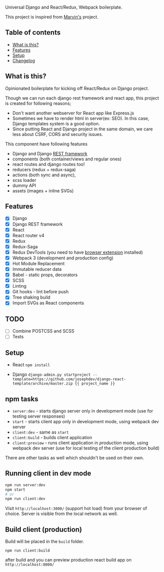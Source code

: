 Universal Django and React/Redux, Webpack boilerplate.

This project is inspired from [Marvin's](https://github.com/workco/marvin) project.

## Table of contents

* [What is this?](#user-content-what-is-this)
* [Features](#user-content-features)
* [Setup](#user-content-setup)
* [Changelog](CHANGELOG.md)

## What is this?

Opinionated boilerplate for kicking off React/Redux on Django project.

Though we can run each django rest framework and react app, this project is created for following reasons;
- Don't want another webserver for React app like Express.js
- Sometimes we have to render html in server(ex: SEO). In this case, Django templates system is a good option.
- Since putting React and Django project in the same domain, we care less about CSRF, CORS and security issues.

This component have following features
- Django and Django [REST framework](http://www.django-rest-framework.org/)
- components (both container/views and regular ones)
- react routes and django routes too!
- reducers (redux + redux-saga)
- actions (both sync and async),
- scss loader
- dummy API
- assets (images + inline SVGs)

## Features

- [x] Django
- [x] Django REST framework
- [x] React
- [x] React router v4
- [x] Redux
- [x] Redux-Saga
- [x] Redux DevTools (you need to have [browser extension](https://github.com/zalmoxisus/redux-devtools-extension) installed)
- [x] Webpack 3 (development and production config)
- [x] Hot Module Replacement
- [x] Immutable reducer data
- [x] Babel - static props, decorators
- [x] SCSS
- [x] Linting
- [x] Git hooks - lint before push
- [x] Tree shaking build
- [x] Import SVGs as React components

## TODO

- [ ] Combine POSTCSS and SCSS
- [ ] Tests

## Setup

* React
`npm install`

* Django
`django-admin.py startproject --template=https://github.com/josephdev/django-react-template/archive/master.zip {{ project_name }}`

## npm tasks

* `server:dev` - starts django server only in development mode (use for testing server responses)
* `start` - starts client app only in development mode, using webpack dev server
* `client:dev` - same as `start`
* `client:build` - builds client application
* `client:preview` - runs client application in *production* mode, using webpack dev server (use for local testing of the client production build)

There are other tasks as well which shouldn't be used on their own.

## Running client in dev mode

```sh
npm run server:dev
npm start
# or
npm run client:dev
```

Visit `http://localhost:3000/` (support hot load) from your browser of choice.
Server is visible from the local network as well.

## Build client (production)

Build will be placed in the `build` folder.

```
npm run client:build
```
after build and you can preview production react build app on `http://localhost:8000/`